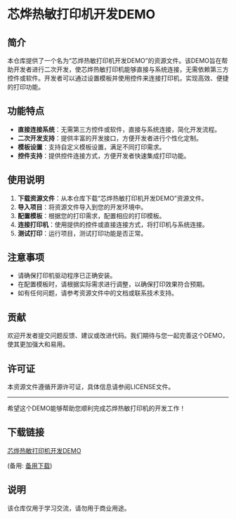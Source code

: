 # 芯烨热敏打印机开发DEMO

## 简介
本仓库提供了一个名为“芯烨热敏打印机开发DEMO”的资源文件。该DEMO旨在帮助开发者进行二次开发，使芯烨热敏打印机能够直接与系统连接，无需依赖第三方控件或软件。开发者可以通过设置模板并使用控件来连接打印机，实现高效、便捷的打印功能。

## 功能特点
- **直接连接系统**：无需第三方控件或软件，直接与系统连接，简化开发流程。
- **二次开发支持**：提供丰富的开发接口，方便开发者进行个性化定制。
- **模板设置**：支持自定义模板设置，满足不同打印需求。
- **控件支持**：提供控件连接方式，方便开发者快速集成打印功能。

## 使用说明
1. **下载资源文件**：从本仓库下载“芯烨热敏打印机开发DEMO”资源文件。
2. **导入项目**：将资源文件导入到您的开发环境中。
3. **配置模板**：根据您的打印需求，配置相应的打印模板。
4. **连接打印机**：使用提供的控件或直接连接方式，将打印机与系统连接。
5. **测试打印**：运行项目，测试打印功能是否正常。

## 注意事项
- 请确保打印机驱动程序已正确安装。
- 在配置模板时，请根据实际需求进行调整，以确保打印效果符合预期。
- 如有任何问题，请参考资源文件中的文档或联系技术支持。

## 贡献
欢迎开发者提交问题反馈、建议或改进代码。我们期待与您一起完善这个DEMO，使其更加强大和易用。

## 许可证
本资源文件遵循开源许可证，具体信息请参阅LICENSE文件。

---

希望这个DEMO能够帮助您顺利完成芯烨热敏打印机的开发工作！

## 下载链接
[芯烨热敏打印机开发DEMO](https://pan.quark.cn/s/00cad3d1f0a0) 

(备用: [备用下载](https://pan.baidu.com/s/1IKQ4btrckEvBDQdb0CXUyg?pwd=1234))

## 说明

该仓库仅用于学习交流，请勿用于商业用途。
